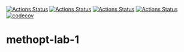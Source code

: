 [![Actions Status](https://github.com/Jovvik/methopt-lab-1/workflows/Windows/badge.svg)](https://github.com/Jovvik/methopt-lab-1/actions)
[![Actions Status](https://github.com/Jovvik/methopt-lab-1/workflows/Ubuntu/badge.svg)](https://github.com/Jovvik/methopt-lab-1/actions)
[![Actions Status](https://github.com/Jovvik/methopt-lab-1/workflows/Style/badge.svg)](https://github.com/Jovvik/methopt-lab-1/actions)
[![Actions Status](https://github.com/Jovvik/methopt-lab-1/workflows/Install/badge.svg)](https://github.com/Jovvik/methopt-lab-1/actions)
[![codecov](https://codecov.io/gh/Jovvik/methopt-lab-1/branch/master/graph/badge.svg?token=MY41M3TGE2)](https://codecov.io/gh/Jovvik/methopt-lab-1)

# methopt-lab-1


